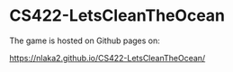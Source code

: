 # CS422-LetsCleanTheOcean

The game is hosted on Github pages on:

https://nlaka2.github.io/CS422-LetsCleanTheOcean/